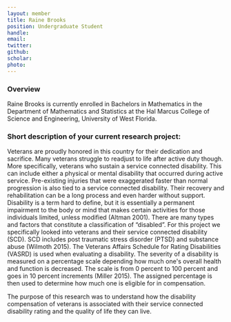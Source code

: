 ```yaml
---
layout: member
title: Raine Brooks  
position: Undergraduate Student
handle: 
email:   
twitter:
github:
scholar: 
photo: 
---
```


### Overview

Raine Brooks is currently enrolled in Bachelors in Mathematics in the Department of Mathematics and Statistics at the Hal Marcus College of Science and Engineering, University of West Florida.


### Short description of your current research project:
Veterans are proudly honored in this country for their dedication and sacrifice. Many veterans struggle to readjust to life after active duty though. More specifically, veterans who sustain a service connected disability. This can include either a physical or mental disability that occurred during active service. Pre-existing injuries that were exaggerated faster than normal progression is also tied to a service connected disability. Their recovery and rehabilitation can be a long process and even harder without support. 
Disability is a term hard to define, but it is essentially a permanent impairment to the body or mind that makes certain activities for those individuals limited, unless modified (Altman 2001). There are many types and factors that constitute a classification of “disabled”. For this project we specifically looked into veterans and their service connected disability (SCD). SCD includes post traumatic stress disorder (PTSD) and substance abuse (Wilmoth 2015). The Veterans Affairs Schedule for Rating Disabilities (VASRD) is used when evaluating a disability. The severity of a disability is measured on a percentage scale depending how much one's overall health and function is decreased. The scale is from 0 percent to 100 percent and goes in 10 percent increments (Miller 2015). The assigned percentage is then used to determine how much one is eligible for in compensation. 

The purpose of this research was to understand how the disability compensation of veterans is associated with their service connected disability rating and the quality of life they can live.  




